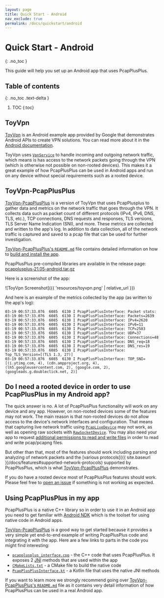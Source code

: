 ```yaml
---
layout: page
title: Quick Start - Android
nav_exclude: true
permalink: /docs/quickstart/android
---
```


# Quick Start - Android
{: .no_toc }

This guide will help you set up an Android app that uses PcapPlusPlus.

## Table of contents
{: .no_toc .text-delta }

1. TOC
{:toc}

## ToyVpn

[ToyVpn](https://android.googlesource.com/platform/development/+/master/samples/ToyVpn) is an Android example app provided by Google that demonstrates Android APIs to create VPN solutions. You can read more about it in the [Android documentation](https://developer.android.com/guide/topics/connectivity/vpn).

ToyVpn uses [`VpnService`](https://developer.android.com/reference/android/net/VpnService) to handle incoming and outgoing network traffic, which means is has access to the network packets going through the VPN (which is otherwise not possible on non-rooted devices). This makes it a great example of how PcapPlusPlus can be used in Android apps and run on any device without special requirements such as a rooted device.

## ToyVpn-PcapPlusPlus

[ToyVpn-PcapPlusPlus](https://github.com/seladb/ToyVpn-PcapPlusPlus) is a version of ToyVpn that uses PcapPlusplus to gather data and metrics on the network traffic that goes through the VPN. It collects data such as packet count of different protocols (IPv4, IPv6, DNS, TLS, etc.), TCP connections, DNS requests and responses, TLS versions, TLS Server Name Indication (SNI), and more. These metrics are collected and written to the app's log. In addition to data collection, all of the network traffic is captured and saved to a pcap file that can be used for further investigation.

[ToyVpn-PcapPlusPlus's `README.md`](https://github.com/seladb/ToyVpn-PcapPlusPlus/blob/master/README.md) file contains detailed information on how to [build and install the app](https://github.com/seladb/ToyVpn-PcapPlusPlus#build-and-run-instructions).

PcapPlusPlus pre-compiled libraries are available in the release page: [pcapplusplus-21.05-android.tar.gz](https://github.com/seladb/PcapPlusPlus/releases/download/v21.05/pcapplusplus-21.05-android.tar.gz)

Here is a screenshot of the app:

![ToyVpn Screenshot]({{ 'resources/toyvpn.png' | relative_url }})

And here is an example of the metrics collected by the app (as written to the app's log):

```shell
03-19 00:57:33.076  6085  6130 I PcapPlusPlusInterface: Packet stats:
03-19 00:57:33.076  6085  6130 I PcapPlusPlusInterface: Packets=2639
03-19 00:57:33.076  6085  6130 I PcapPlusPlusInterface: IPv4=2620
03-19 00:57:33.076  6085  6130 I PcapPlusPlusInterface: IPv6=11
03-19 00:57:33.076  6085  6130 I PcapPlusPlusInterface: TCP=2583
03-19 00:57:33.076  6085  6130 I PcapPlusPlusInterface: UDP=37
03-19 00:57:33.076  6085  6130 I PcapPlusPlusInterface: Connections=48
03-19 00:57:33.076  6085  6130 I PcapPlusPlusInterface: DNS_req=18
03-19 00:57:33.076  6085  6130 I PcapPlusPlusInterface: DNS_res=19
03-19 00:57:33.076  6085  6130 I PcapPlusPlusInterface: Top_TLS_Version=[(TLS 1.3, 27)]
03-19 00:57:33.076  6085  6130 I PcapPlusPlusInterface: TOP_SNI=[(i.ytimg.com, 4), (cdn.ampproject.org, 4), (lh5.googleusercontent.com, 2), (google.com, 2), (googleads.g.doubleclick.net, 2)]
```

## Do I need a rooted device in order to use PcapPlusPlus in my Android app?

The quick answer is no. A lot of PcapPlusPlus functionality will work on any device and any app. However, on non-rooted devices some of the features may not work. The main reason is that non-rooted devices do not allow access to the device's network interfaces and configuration. That means that capturing live network traffic using [`PcapLiveDevice`](http://localhost:4000/api-docs/classpcpp_1_1_pcap_live_device.html) may not work, as well as opening raw sockets with [`RawSocketDevice`](http://localhost:4000/api-docs/classpcpp_1_1_raw_socket_device.html). You may also need your app to request [additional permissions to read and write files](https://developer.android.com/training/data-storage) in order to read and write pcap/pcapng files.

But other than that, most of the features should work including parsing and analyzing of network packets and the [various protocols]({{ site.baseurl }}/docs/features#supported-network-protocols) supported by PcapPlusPlus, which is what [ToyVpn-PcapPlusPlus](https://github.com/seladb/ToyVpn-PcapPlusPlus) demonstrates.

If you do have a rooted device most of PcapPlusPlus features should work. Please feel free to [open an issue](https://github.com/seladb/PcapPlusPlus/issues) if something is not working as expected.

## Using PcapPlusPlus in my app

PcapPlusPlus is a native C++ library so in order to use it in an Android app you need to get familiar with [Android NDK](https://developer.android.com/ndk) which is the toolset for using native code in Android apps.

[ToyVpn-PcapPlusPlus](https://github.com/seladb/ToyVpn-PcapPlusPlus) is a good way to get started because it provides a very simple yet end-to-end example of writing PcapPlusPlus code and integrating it with the app. Here are a few links to parts in the code you might find interesting:
- [`pcapplusplus_interface.cpp`](https://github.com/seladb/ToyVpn-PcapPlusPlus/blob/master/app/src/main/cpp/pcapplusplus_interface.cpp) - the C++ code that uses PcapPlusPlus. It exposes 2 [JNI](https://developer.android.com/training/articles/perf-jni) methods that are used within the app
- [`CMakeLists.txt`](https://github.com/seladb/ToyVpn-PcapPlusPlus/blob/master/app/src/main/cpp/CMakeLists.txt) - a CMake file to build the native code
- [`PcapPlusPlusInterface.kt`](https://github.com/seladb/ToyVpn-PcapPlusPlus/blob/master/app/src/main/java/com/example/android/pcapplusplus/PcapPlusPlusInterface.kt) - a Kotlin file that uses the native JNI methods

If you want to learn more we strongly recommend going over [ToyVpn-PcapPlusPlus's `README.md`](https://github.com/seladb/ToyVpn-PcapPlusPlus/blob/master/README.md) file as it contains very detail information of how PcapPlusPlus can be used in a real Android app.
